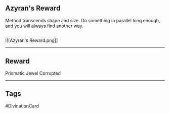 ## Azyran's Reward
Method transcends shape and size. Do something in parallel long enough, and you will always find 
another way.
## 
![[Azyran's Reward.png]]

---
## Reward
Prismatic Jewel
Corrupted

---
## Tags
#DivinationCard
